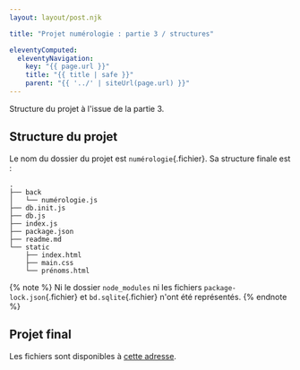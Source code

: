 ```yaml
---
layout: layout/post.njk

title: "Projet numérologie : partie 3 / structures"

eleventyComputed:
  eleventyNavigation:
    key: "{{ page.url }}"
    title: "{{ title | safe }}"
    parent: "{{ '../' | siteUrl(page.url) }}"
---
```


<!-- début résumé -->

Structure du projet à l'issue de la partie 3.

<!-- fin résumé -->

## Structure du projet

Le nom du dossier du projet est `numérologie`{.fichier}. Sa structure finale est :

```
.
├── back
│   └── numérologie.js
├── db.init.js
├── db.js
├── index.js
├── package.json
├── readme.md
└── static
    ├── index.html
    ├── main.css
    └── prénoms.html    
```

{% note %}
Ni le dossier `node_modules` ni les fichiers `package-lock.json`{.fichier} et `bd.sqlite`{.fichier} n'ont été représentés.
{% endnote %}

## Projet final

Les fichiers sont disponibles à [cette adresse](https://github.com/FrancoisBrucker/cours_informatique/tree/main/docs/src/cours/web/projet-numérologie/partie-3-donn%C3%A9es/num%C3%A9rologie).
